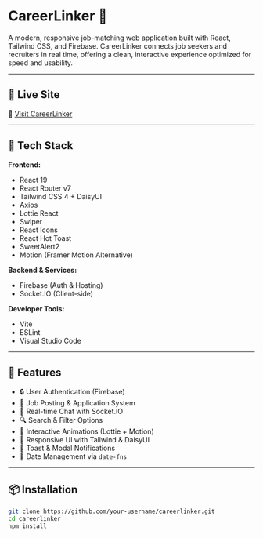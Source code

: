 # CareerLinker 🚀  
A modern, responsive job-matching web application built with React, Tailwind CSS, and Firebase. CareerLinker connects job seekers and recruiters in real time, offering a clean, interactive experience optimized for speed and usability.

---

## 📌 Live Site

🔗 [Visit CareerLinker](https://careerlinker-bd.web.app)

---

## 🧰 Tech Stack

**Frontend:**
- React 19
- React Router v7
- Tailwind CSS 4 + DaisyUI
- Axios
- Lottie React
- Swiper
- React Icons
- React Hot Toast
- SweetAlert2
- Motion (Framer Motion Alternative)

**Backend & Services:**
- Firebase (Auth & Hosting)
- Socket.IO (Client-side)

**Developer Tools:**
- Vite
- ESLint
- Visual Studio Code

---

## 🔐 Features

- 🔒 User Authentication (Firebase)
- 📝 Job Posting & Application System
- 📨 Real-time Chat with Socket.IO
- 🔍 Search & Filter Options
- 🎨 Interactive Animations (Lottie + Motion)
- 📱 Responsive UI with Tailwind & DaisyUI
- 🔔 Toast & Modal Notifications
- 📆 Date Management via `date-fns`

---

## 📦 Installation

```bash
git clone https://github.com/your-username/careerlinker.git
cd careerlinker
npm install
